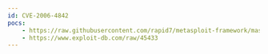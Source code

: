 ```yaml
---
id: CVE-2006-4842
pocs:
    - https://raw.githubusercontent.com/rapid7/metasploit-framework/master/modules/exploits/solaris/local/libnspr_nspr_log_file_priv_esc.rb
    - https://www.exploit-db.com/raw/45433
---
```

